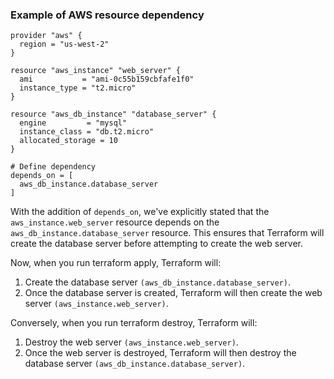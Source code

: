 ### Example of AWS resource dependency

```
provider "aws" {
  region = "us-west-2"
}

resource "aws_instance" "web_server" {
  ami           = "ami-0c55b159cbfafe1f0"
  instance_type = "t2.micro"
}

resource "aws_db_instance" "database_server" {
  engine         = "mysql"
  instance_class = "db.t2.micro"
  allocated_storage = 10
}

# Define dependency
depends_on = [
  aws_db_instance.database_server
]
```

With the addition of `depends_on`, we've explicitly stated that the `aws_instance.web_server` resource depends on the `aws_db_instance.database_server` resource. This ensures that Terraform will create the database server before attempting to create the web server.

Now, when you run terraform apply, Terraform will:

1. Create the database server `(aws_db_instance.database_server)`.
2. Once the database server is created, Terraform will then create the web server `(aws_instance.web_server)`.

Conversely, when you run terraform destroy, Terraform will:

1. Destroy the web server `(aws_instance.web_server)`.
2. Once the web server is destroyed, Terraform will then destroy the database server `(aws_db_instance.database_server)`.